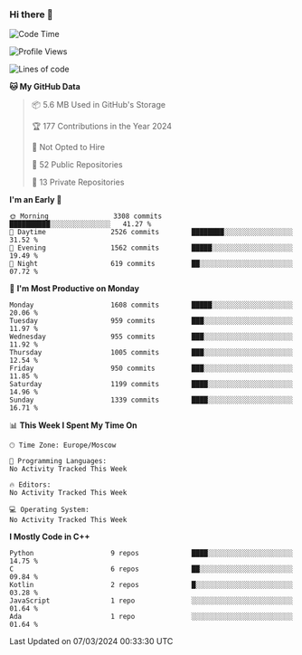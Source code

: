 ### Hi there 👋

<!--
**SemenMartynov/SemenMartynov** is a ✨ _special_ ✨ repository because its `README.md` (this file) appears on your GitHub profile.

Here are some ideas to get you started:

- 🔭 I’m currently working on ...
- 🌱 I’m currently learning ...
- 👯 I’m looking to collaborate on ...
- 🤔 I’m looking for help with ...
- 💬 Ask me about ...
- 📫 How to reach me: ...
- 😄 Pronouns: ...
- ⚡ Fun fact: ...
-->

<!--START_SECTION:waka-->
![Code Time](http://img.shields.io/badge/Code%20Time-0%20secs-blue)

![Profile Views](http://img.shields.io/badge/Profile%20Views-0-blue)

![Lines of code](https://img.shields.io/badge/From%20Hello%20World%20I%27ve%20Written-6.8%20million%20lines%20of%20code-blue)

**🐱 My GitHub Data** 

> 📦 5.6 MB Used in GitHub's Storage 
 > 
> 🏆 177 Contributions in the Year 2024
 > 
> 🚫 Not Opted to Hire
 > 
> 📜 52 Public Repositories 
 > 
> 🔑 13 Private Repositories 
 > 
**I'm an Early 🐤** 

```text
🌞 Morning                3308 commits        ██████████░░░░░░░░░░░░░░░   41.27 % 
🌆 Daytime                2526 commits        ████████░░░░░░░░░░░░░░░░░   31.52 % 
🌃 Evening                1562 commits        █████░░░░░░░░░░░░░░░░░░░░   19.49 % 
🌙 Night                  619 commits         ██░░░░░░░░░░░░░░░░░░░░░░░   07.72 % 
```
📅 **I'm Most Productive on Monday** 

```text
Monday                   1608 commits        █████░░░░░░░░░░░░░░░░░░░░   20.06 % 
Tuesday                  959 commits         ███░░░░░░░░░░░░░░░░░░░░░░   11.97 % 
Wednesday                955 commits         ███░░░░░░░░░░░░░░░░░░░░░░   11.92 % 
Thursday                 1005 commits        ███░░░░░░░░░░░░░░░░░░░░░░   12.54 % 
Friday                   950 commits         ███░░░░░░░░░░░░░░░░░░░░░░   11.85 % 
Saturday                 1199 commits        ████░░░░░░░░░░░░░░░░░░░░░   14.96 % 
Sunday                   1339 commits        ████░░░░░░░░░░░░░░░░░░░░░   16.71 % 
```


📊 **This Week I Spent My Time On** 

```text
🕑︎ Time Zone: Europe/Moscow

💬 Programming Languages: 
No Activity Tracked This Week

🔥 Editors: 
No Activity Tracked This Week

💻 Operating System: 
No Activity Tracked This Week
```

**I Mostly Code in C++** 

```text
Python                   9 repos             ████░░░░░░░░░░░░░░░░░░░░░   14.75 % 
C                        6 repos             ██░░░░░░░░░░░░░░░░░░░░░░░   09.84 % 
Kotlin                   2 repos             █░░░░░░░░░░░░░░░░░░░░░░░░   03.28 % 
JavaScript               1 repo              ░░░░░░░░░░░░░░░░░░░░░░░░░   01.64 % 
Ada                      1 repo              ░░░░░░░░░░░░░░░░░░░░░░░░░   01.64 % 
```




 Last Updated on 07/03/2024 00:33:30 UTC
<!--END_SECTION:waka-->